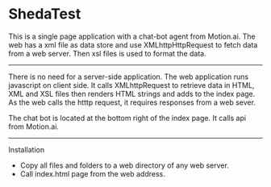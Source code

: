 # ShedaTest
This is a single page application with a chat-bot agent from Motion.ai. The web has a xml file as data store and use XMLhttpHttpRequest to fetch data from a web server. Then xsl files is used to format the data.
******************************************
There is no need for a server-side application. The web application runs javascript on client side.
It calls XMLhttpRequest to retrieve data in HTML, XML and XSL files then renders HTML strings and 
adds to the index page. As the web calls the htttp request, it requires responses from a web sever.

The chat bot is located at the bottom right of the index page. It calls api from Motion.ai.
******************************************
Installation
- Copy all files and folders to a web directory of any web server.
- Call index.html page from the web address.
